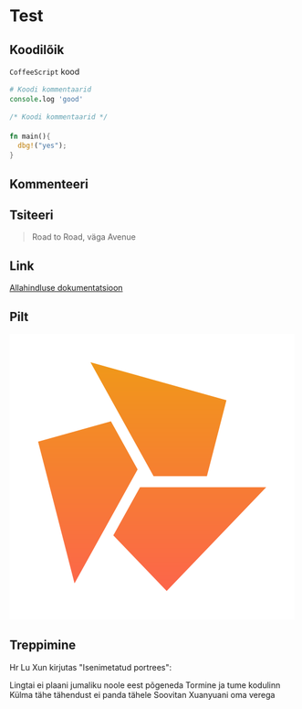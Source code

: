 [Markdown globaalsed kommentaarid]:#

# Test

## Koodilõik

`CoffeeScript` kood

```coffee
# Koodi kommentaarid
console.log 'good'


```

```rust
/* Koodi kommentaarid */

fn main(){
  dbg!("yes");
}
```

## Kommenteeri

<!-- HTML 注释 --> 

<!-- 多行注释 --> 

## Tsiteeri

> Road to Road, väga Avenue

## Link

[Allahindluse dokumentatsioon](https://github.com/xxai-art/xxai-art-md)

## Pilt

![xxAI.Art kaubamärgi identiteet](https://raw.githubusercontent.com/xxai-art/web/main/file/svg/logo.svg)

## Treppimine

Hr Lu Xun kirjutas "Isenimetatud portrees":

  Lingtai ei plaani jumaliku noole eest põgeneda
  Tormine ja tume kodulinn
  Külma tähe tähendust ei panda tähele
  Soovitan Xuanyuani oma verega
